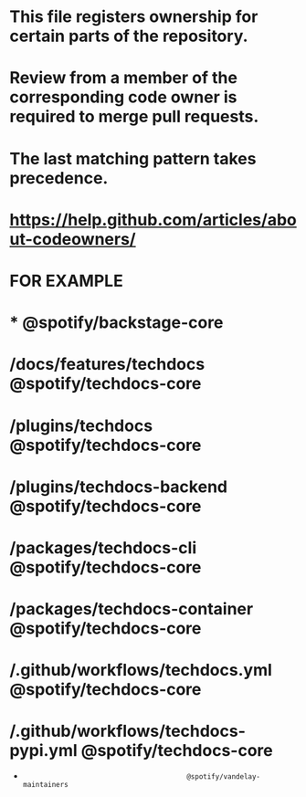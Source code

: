 # This file registers ownership for certain parts of the repository.
# Review from a member of the corresponding code owner is required to merge pull requests.
#
# The last matching pattern takes precedence.
# https://help.github.com/articles/about-codeowners/


# FOR EXAMPLE
# *                                           @spotify/backstage-core
# /docs/features/techdocs                     @spotify/techdocs-core
# /plugins/techdocs                           @spotify/techdocs-core
# /plugins/techdocs-backend                   @spotify/techdocs-core
# /packages/techdocs-cli                      @spotify/techdocs-core
# /packages/techdocs-container                @spotify/techdocs-core
# /.github/workflows/techdocs.yml             @spotify/techdocs-core
# /.github/workflows/techdocs-pypi.yml        @spotify/techdocs-core

*                                             @spotify/vandelay-maintainers
